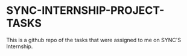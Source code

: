 # SYNC-INTERNSHIP-PROJECT-TASKS
This is a github repo of the tasks that were assigned to me on SYNC'S Internship.
